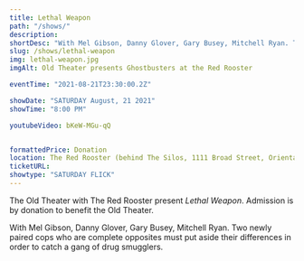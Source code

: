 ```yaml
---
title: Lethal Weapon
path: "/shows/"
description:  
shortDesc: "With Mel Gibson, Danny Glover, Gary Busey, Mitchell Ryan. Two newly paired cops who are complete opposites must put aside their differences in order to catch a gang of drug smugglers."
slug: /shows/lethal-weapon
img: lethal-weapon.jpg
imgAlt: Old Theater presents Ghostbusters at the Red Rooster

eventTime: "2021-08-21T23:30:00.2Z"

showDate: "SATURDAY August, 21 2021"
showTime: "8:00 PM"

youtubeVideo: bKeW-MGu-qQ


formattedPrice: Donation
location: The Red Rooster (behind The Silos, 1111 Broad Street, Oriental, NC)
ticketURL: 
showtype: "SATURDAY FLICK"
---
```


The Old Theater with The Red Rooster present *Lethal Weapon*.  Admission is by donation to benefit the Old Theater.
  
With Mel Gibson, Danny Glover, Gary Busey, Mitchell Ryan. Two newly paired cops who are complete opposites must put aside their differences in order to catch a gang of drug smugglers.